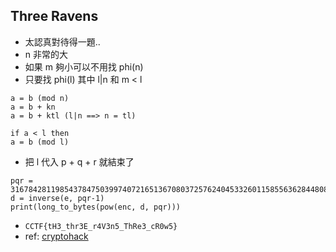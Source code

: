 ## Three Ravens

* 太認真對待得一題..
* n 非常的大
* 如果 m 夠小可以不用找 phi(n)
* 只要找 phi(l) 其中 l|n 和 m < l
```
a = b (mod n)
a = b + kn
a = b + ktl (l|n ==> n = tl)

if a < l then
a = b (mod l)
```
* 把 l 代入 p + q + r 就結束了
```
pqr = 31678428119854378475039974072165136708037257624045332601158556362844808093636775192373992510841508137996049429030654845564354209680913299308777477807442821
d = inverse(e, pqr-1)
print(long_to_bytes(pow(enc, d, pqr)))
```
* `CCTF{tH3_thr3E_r4V3n5_ThRe3_cR0w5}`
* ref: [cryptohack](https://blog.cryptohack.org/cryptoctf2020#three-ravens)
